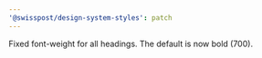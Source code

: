 ```yaml
---
'@swisspost/design-system-styles': patch
---
```


Fixed font-weight for all headings. The default is now bold (700).

